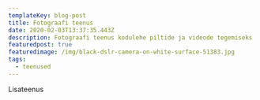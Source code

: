 ```yaml
---
templateKey: blog-post
title: Fotograafi teenus
date: 2020-02-03T13:37:35.443Z
description: Fotograafi teenus kodulehe piltide ja videode tegemiseks
featuredpost: true
featuredimage: /img/black-dslr-camera-on-white-surface-51383.jpg
tags:
  - teenused
---
```

Lisateenus
